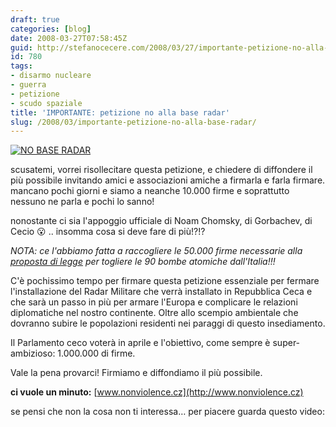 ```yaml
---
draft: true
categories: [blog]
date: 2008-03-27T07:58:45Z
guid: http://stefanocecere.com/2008/03/27/importante-petizione-no-alla-base-radar/
id: 780
tags:
- disarmo nucleare
- guerra
- petizione
- scudo spaziale
title: 'IMPORTANTE: petizione no alla base radar'
slug: /2008/03/importante-petizione-no-alla-base-radar/
---
```


[![NO BASE RADAR](http://stefanocecere.com/wp-content/uploads/sites/3/2008/03/no_radar.jpg)](http://www.nonviolence.cz)

scusatemi, vorrei risollecitare questa petizione, e chiedere di diffondere il più possibile invitando amici e associazioni amiche a firmarla e farla firmare. mancano pochi giorni e siamo a neanche 10.000 firme e soprattutto nessuno ne parla e pochi lo sanno!
  
nonostante ci sia l'appoggio ufficiale di Noam Chomsky, di Gorbachev, di Cecio 😮 .. insomma cosa si deve fare di più!?!?

_NOTA: ce l'abbiamo fatta a raccogliere le 50.000 firme necessarie alla [proposta di legge](http://www.unfuturosenzatomiche.org) per togliere le 90 bombe atomiche dall'Italia!!!_

C'è pochissimo tempo per firmare questa petizione essenziale per fermare l'installazione del Radar Militare che verrà installato in Repubblica Ceca e che sarà un passo in più per armare l'Europa e complicare le relazioni diplomatiche nel nostro continente. Oltre allo scempio ambientale che dovranno subire le popolazioni residenti nei paraggi di questo insediamento.
  
Il Parlamento ceco voterà in aprile e l'obiettivo, come sempre è super-ambizioso: 1.000.000 di firme.
  
Vale la pena provarci! Firmiamo e diffondiamo il più possibile.

**ci vuole un minuto:** [www.nonviolence.cz](http://www.nonviolence.cz)

se pensi che non la cosa non ti interessa… per piacere guarda questo video: